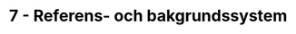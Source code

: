 ---
title: "7 - Referens- och bakgrundssystem"
description: "
Hur miljövänlig produktionsprocessen och användningen av biokol är har inte bara med dessa processerna i sig själva att göra.


Miljövänligheten beror faktiskt även på kontexten av systemet (det så-kallade bakgrundssystemet). Dessutom är hållbarhet alltid relativ och bör bli jämförd med alternativa, likvärdiga system eller referenssystem.


I denna modulen kommer dessa två koncept förklaras och illustreras.
"
title_image: "pyreg-sbp.jpg" # find a img of pyrolysis oil and gas, or a burner of it, or a condenser...
title_image_credit: "Stockholm Vatten och Avfall"
draft: false
menu:
  main:
    parent: "Systemanalys"
    name: "7. Referenssystem"
    weight: 8
category: "Module"
# Page-specific JavaScript & CSS #ESA
js : []
css : []

---